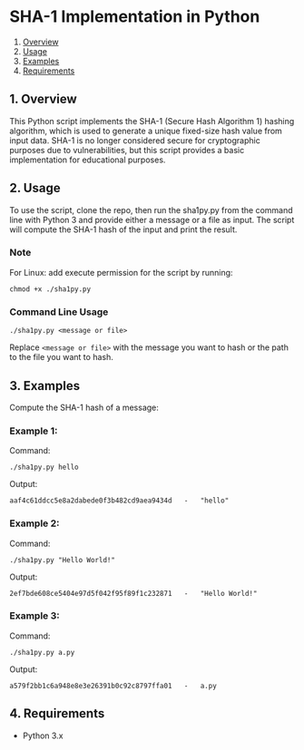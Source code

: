 # SHA-1 Implementation in Python
1. [Overview](#overview)
2. [Usage](#usage)
3. [Examples](#examples)
4. [Requirements](#requirements)


## 1. Overview <a name="overview"></a>
This Python script implements the SHA-1 (Secure Hash Algorithm 1) hashing algorithm, which is used to generate a unique fixed-size hash value from input data. SHA-1 is no longer considered secure for cryptographic purposes due to vulnerabilities, but this script provides a basic implementation for educational purposes.

## 2. Usage <a name="usage"></a>

To use the script, clone the repo, then run the sha1py.py from the command line with Python 3 and provide either a message or a file as input. The script will compute the SHA-1 hash of the input and print the result.

### Note
For Linux: add execute permission for the script by running:
```
chmod +x ./sha1py.py
```

### Command Line Usage

```
./sha1py.py <message or file>
```
Replace `<message or file>` with the message you want to hash or the path to the file you want to hash.

## 3. Examples <a name="examples"></a>

Compute the SHA-1 hash of a message:

### Example 1:
Command: 
```
./sha1py.py hello
```
Output: 
```
aaf4c61ddcc5e8a2dabede0f3b482cd9aea9434d   -   "hello"
```


### Example 2:
Command: 
```
./sha1py.py "Hello World!"
```
Output: 
```
2ef7bde608ce5404e97d5f042f95f89f1c232871   -   "Hello World!"
```

### Example 3:
Command: 
```
./sha1py.py a.py
```
Output: 
```
a579f2bb1c6a948e8e3e26391b0c92c8797ffa01   -   a.py
```

## 4. Requirements <a name="requirements"></a>

- Python 3.x
